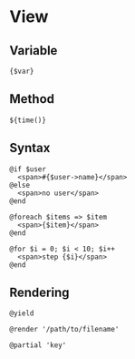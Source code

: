 # View

## Variable
```
{$var}
```

## Method
```
${time()}
```

## Syntax
```
@if $user
  <span>#{$user->name}</span>
@else
  <span>no user</span>
@end

@foreach $items => $item
  <span>{$item}</span>
@end

@for $i = 0; $i < 10; $i++
  <span>step {$i}</span>
@end
```

## Rendering

```
@yield

@render '/path/to/filename'

@partial 'key'
```
